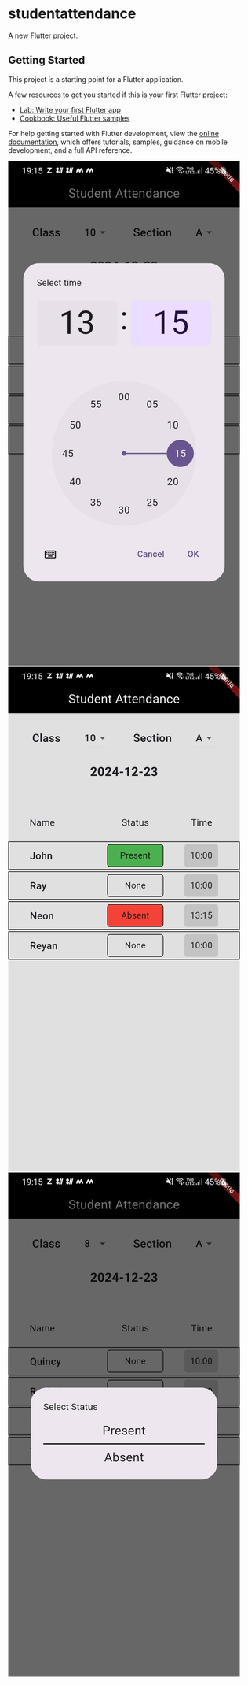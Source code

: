 # studentattendance

A new Flutter project.

## Getting Started

This project is a starting point for a Flutter application.

A few resources to get you started if this is your first Flutter project:

- [Lab: Write your first Flutter app](https://docs.flutter.dev/get-started/codelab)
- [Cookbook: Useful Flutter samples](https://docs.flutter.dev/cookbook)

For help getting started with Flutter development, view the
[online documentation](https://docs.flutter.dev/), which offers tutorials,
samples, guidance on mobile development, and a full API reference.

<div>
  <img src="https://github.com/Deepanshu-Sharma-18/flutter_student_attendance/blob/main/WhatsApp%20Image%202024-12-23%20at%2019.16.26%20(1).jpeg" alt="image"/>
</div>
<div>
  <img src="https://github.com/Deepanshu-Sharma-18/flutter_student_attendance/blob/main/WhatsApp%20Image%202024-12-23%20at%2019.16.26.jpeg" alt="image"/>
</div>
<div>
  <img src="https://github.com/Deepanshu-Sharma-18/flutter_student_attendance/blob/main/WhatsApp%20Image%202024-12-23%20at%2019.16.27.jpeg" alt="image"/>
</div>
